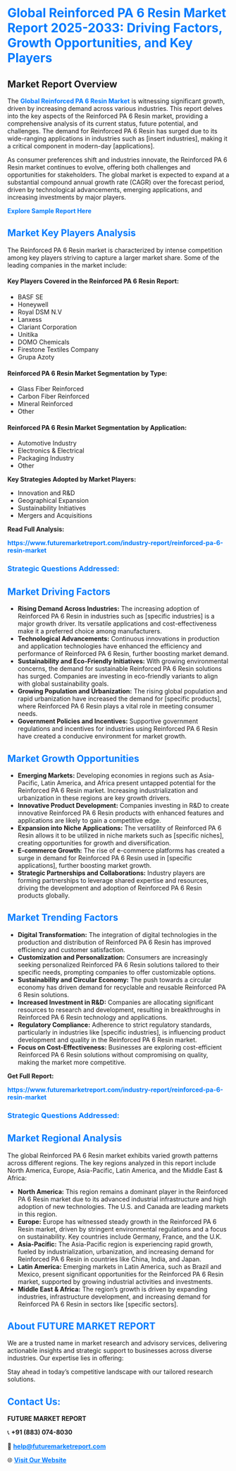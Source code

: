 <h1 style="color: #007BFF;">Global Reinforced PA 6 Resin Market Report 2025-2033: Driving Factors, Growth Opportunities, and Key Players</h1>

<section id="overview">
<h2>Market Report Overview</h2>
<p>The <a href="https://www.futuremarketreport.com/industry-report/reinforced-pa-6-resin-market" style="color: #007BFF; text-decoration: none;"><strong>Global Reinforced PA 6 Resin Market</strong></a> is witnessing significant growth, driven by increasing demand across various industries. This report delves into the key aspects of the Reinforced PA 6 Resin market, providing a comprehensive analysis of its current status, future potential, and challenges. The demand for Reinforced PA 6 Resin has surged due to its wide-ranging applications in industries such as [insert industries], making it a critical component in modern-day [applications].</p>
<p>As consumer preferences shift and industries innovate, the Reinforced PA 6 Resin market continues to evolve, offering both challenges and opportunities for stakeholders. The global market is expected to expand at a substantial compound annual growth rate (CAGR) over the forecast period, driven by technological advancements, emerging applications, and increasing investments by major players.</p>
</section>

<section id="overview">
<p><a href="https://www.futuremarketreport.com/request-sample/reportId=85129" style="color: #007BFF; text-decoration: none;"><strong>Explore Sample Report Here</strong></a></p>
</section>

<section id="key-players">
<h2 style="color: #007BFF;">Market Key Players Analysis</h2>
<p>The Reinforced PA 6 Resin market is characterized by intense competition among key players striving to capture a larger market share. Some of the leading companies in the market include:</p>
<h4>Key Players Covered in the Reinforced PA 6 Resin Report:</h4>
<ul><li>BASF SE</li><li>Honeywell</li><li>Royal DSM N.V</li><li>Lanxess</li><li>Clariant Corporation</li><li>Unitika</li><li>DOMO Chemicals</li><li>Firestone Textiles Company</li><li>Grupa Azoty</li></ul>
<h4>Reinforced PA 6 Resin Market Segmentation by Type:</h4>
<ul><li>Glass Fiber Reinforced</li><li>Carbon Fiber Reinforced</li><li>Mineral Reinforced</li><li>Other</li></ul>

<h4>Reinforced PA 6 Resin Market Segmentation by Application:</h4>
<ul><li>Automotive Industry</li><li>Electronics &amp; Electrical</li><li>Packaging Industry</li><li>Other</li></ul>
<p><strong>Key Strategies Adopted by Market Players:</strong></p>
<ul>
<li>Innovation and R&D</li>
<li>Geographical Expansion</li>
<li>Sustainability Initiatives</li>
<li>Mergers and Acquisitions</li>
</ul>
</section>

<section>
<p><strong>Read Full Analysis: </strong></p><a href="https://www.futuremarketreport.com/industry-report/reinforced-pa-6-resin-market" style="color: #007BFF; text-decoration: none;"><strong>https://www.futuremarketreport.com/industry-report/reinforced-pa-6-resin-market</strong></a>
<h3 style="color: #007BFF;">Strategic Questions Addressed:</h3>
</section>

<section id="driving-factors">
<h2 style="color: #007BFF;">Market Driving Factors</h2>
<ul>
<li><strong>Rising Demand Across Industries:</strong> The increasing adoption of Reinforced PA 6 Resin in industries such as [specific industries] is a major growth driver. Its versatile applications and cost-effectiveness make it a preferred choice among manufacturers.</li>
<li><strong>Technological Advancements:</strong> Continuous innovations in production and application technologies have enhanced the efficiency and performance of Reinforced PA 6 Resin, further boosting market demand.</li>
<li><strong>Sustainability and Eco-Friendly Initiatives:</strong> With growing environmental concerns, the demand for sustainable Reinforced PA 6 Resin solutions has surged. Companies are investing in eco-friendly variants to align with global sustainability goals.</li>
<li><strong>Growing Population and Urbanization:</strong> The rising global population and rapid urbanization have increased the demand for [specific products], where Reinforced PA 6 Resin plays a vital role in meeting consumer needs.</li>
<li><strong>Government Policies and Incentives:</strong> Supportive government regulations and incentives for industries using Reinforced PA 6 Resin have created a conducive environment for market growth.</li>
</ul>
</section>

<section id="growth-opportunities">
<h2 style="color: #007BFF;">Market Growth Opportunities</h2>
<ul>
<li><strong>Emerging Markets:</strong> Developing economies in regions such as Asia-Pacific, Latin America, and Africa present untapped potential for the Reinforced PA 6 Resin market. Increasing industrialization and urbanization in these regions are key growth drivers.</li>
<li><strong>Innovative Product Development:</strong> Companies investing in R&D to create innovative Reinforced PA 6 Resin products with enhanced features and applications are likely to gain a competitive edge.</li>
<li><strong>Expansion into Niche Applications:</strong> The versatility of Reinforced PA 6 Resin allows it to be utilized in niche markets such as [specific niches], creating opportunities for growth and diversification.</li>
<li><strong>E-commerce Growth:</strong> The rise of e-commerce platforms has created a surge in demand for Reinforced PA 6 Resin used in [specific applications], further boosting market growth.</li>
<li><strong>Strategic Partnerships and Collaborations:</strong> Industry players are forming partnerships to leverage shared expertise and resources, driving the development and adoption of Reinforced PA 6 Resin products globally.</li>
</ul>
</section>

<section id="trending-factors">
<h2 style="color: #007BFF;">Market Trending Factors</h2>
<ul>
<li><strong>Digital Transformation:</strong> The integration of digital technologies in the production and distribution of Reinforced PA 6 Resin has improved efficiency and customer satisfaction.</li>
<li><strong>Customization and Personalization:</strong> Consumers are increasingly seeking personalized Reinforced PA 6 Resin solutions tailored to their specific needs, prompting companies to offer customizable options.</li>
<li><strong>Sustainability and Circular Economy:</strong> The push towards a circular economy has driven demand for recyclable and reusable Reinforced PA 6 Resin solutions.</li>
<li><strong>Increased Investment in R&D:</strong> Companies are allocating significant resources to research and development, resulting in breakthroughs in Reinforced PA 6 Resin technology and applications.</li>
<li><strong>Regulatory Compliance:</strong> Adherence to strict regulatory standards, particularly in industries like [specific industries], is influencing product development and quality in the Reinforced PA 6 Resin market.</li>
<li><strong>Focus on Cost-Effectiveness:</strong> Businesses are exploring cost-efficient Reinforced PA 6 Resin solutions without compromising on quality, making the market more competitive.</li>
</ul>
</section>

<section>
<p><strong>Get Full Report: </strong></p><a href="https://www.futuremarketreport.com/industry-report/reinforced-pa-6-resin-market" style="color: #007BFF; text-decoration: none;"><strong>https://www.futuremarketreport.com/industry-report/reinforced-pa-6-resin-market</strong></a>
<h3 style="color: #007BFF;">Strategic Questions Addressed:</h3>
</section>


<section id="regional-analysis">
<h2 style="color: #007BFF;">Market Regional Analysis</h2>
<p>The global Reinforced PA 6 Resin market exhibits varied growth patterns across different regions. The key regions analyzed in this report include North America, Europe, Asia-Pacific, Latin America, and the Middle East & Africa:</p>
<ul>
<li><strong>North America:</strong> This region remains a dominant player in the Reinforced PA 6 Resin market due to its advanced industrial infrastructure and high adoption of new technologies. The U.S. and Canada are leading markets in this region.</li>
<li><strong>Europe:</strong> Europe has witnessed steady growth in the Reinforced PA 6 Resin market, driven by stringent environmental regulations and a focus on sustainability. Key countries include Germany, France, and the U.K.</li>
<li><strong>Asia-Pacific:</strong> The Asia-Pacific region is experiencing rapid growth, fueled by industrialization, urbanization, and increasing demand for Reinforced PA 6 Resin in countries like China, India, and Japan.</li>
<li><strong>Latin America:</strong> Emerging markets in Latin America, such as Brazil and Mexico, present significant opportunities for the Reinforced PA 6 Resin market, supported by growing industrial activities and investments.</li>
<li><strong>Middle East & Africa:</strong> The region’s growth is driven by expanding industries, infrastructure development, and increasing demand for Reinforced PA 6 Resin in sectors like [specific sectors].</li>
</ul>
</section>

<footer>
<h2 style="color: #007BFF;">About FUTURE MARKET REPORT</h2>
<p>We are a trusted name in market research and advisory services, delivering actionable insights and strategic support to businesses across diverse industries. Our expertise lies in offering:</p>

<p>Stay ahead in today’s competitive landscape with our tailored research solutions.</p>

<h2 style="color: #007BFF;">Contact Us:</h2>
<p><strong>FUTURE MARKET REPORT</strong></p>
<p>📞 <strong>+91 (883) 074-8030</strong></p>
<p>📧 <strong><a href="mailto:help@futuremarketreport.com" style="color: #007BFF;">help@futuremarketreport.com</a></strong></p>
<p>🌐 <strong><a href="https://www.futuremarketreport.com/" style="color: #007BFF;">Visit Our Website</a></strong></p>
</footer>